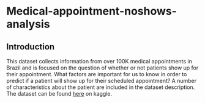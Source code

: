# Medical-appointment-noshows-analysis

## Introduction

This dataset collects information from over 100K medical appointments in Brazil and is focused on the question
of whether or not patients show up for their appointment. What factors are important for us to know in order to predict if a patient will show up for their scheduled appointment? A number of characteristics about the patient are included in the dataset description. The dataset can be found [here](https://www.kaggle.com/datasets/joniarroba/noshowappointments) on kaggle.
